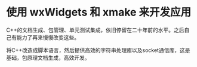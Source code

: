 # 使用 wxWidgets 和 xmake 来开发应用
C++的文档生成、包管理、单元测试集成，依旧停留在二十年前的水平。之后自己有能力了再来慢慢改变这些。

将C++改造成脚本语言，然后提供高效的字符串处理库以及socket通信库，这是基础，包原理文档生成，高效开发。   

